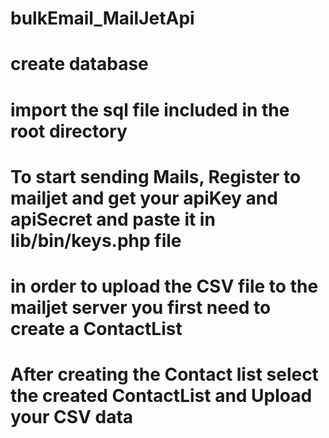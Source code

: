 # bulkEmail_MailJetApi

# create database <bulkemail>

# import the sql file included in the root directory

# To start sending Mails, Register to mailjet and get your apiKey and apiSecret and paste it in lib/bin/keys.php file

# in order to upload the CSV file to the mailjet server you first need to create a ContactList 

# After creating the Contact list select the created ContactList and Upload your CSV data
